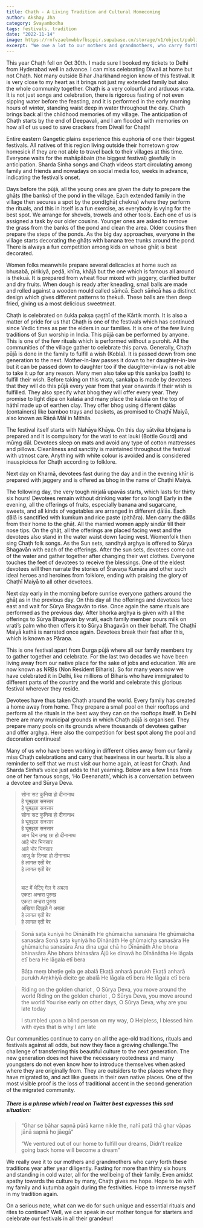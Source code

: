 ```yaml
---
title: Chaṭh - A Living Tradition and Cultural Homecoming
author: Akshay Jha
category: Svayambodha
tags: festivals, tradition
date: "2022-11-14"
image: https://rnfvzaelmwbbvfbsppir.supabase.co/storage/v1/object/public/brhatwebsite/05dhiti/53.webp
excerpt: "We owe a lot to our mothers and grandmothers, who carry forth traditions year after year diligently. In the case of Chath, it involves fasting for more than thirty six hours and standing in cold water, all for the wellbeing of their family. Even amidst apathy towards culture by many, Chaṭh gives me hope."
---
```


This year Chaṭh fell on Oct 30th. I made sure I booked my tickets to Delhi from Hyderabad well in advance. I can miss celebrating Diwali at home but not Chaṭh. Not many outside Bihar Jharkhand region know of this festival. It is very close to my heart as it brings not just my extended family but also the whole community together. Chaṭh is a very colourful and arduous vrata. It is not just songs and celebration, there is rigorous fasting of not even sipping water before the feasting, and it is performed in the early morning hours of winter, standing waist deep in water throughout the day. Chaṭh brings back all the childhood memories of my village. The anticipation of Chaṭh starts by the end of Deepavali, and I am flooded with memories on how all of us used to save crackers from Diwali for Chaṭh!

Entire eastern Gangetic plains experience this euphoria of one their biggest festivals. All natives of this region living outside their hometown grow homesick if they are not able to travel back to their villages at this time. Everyone waits for the mahāpābain (the biggest festival) gleefully in anticipation. Sharda Sinha songs and Chaṭh videos start circulating among family and friends and nowadays on social media too, weeks in advance, indicating the festival’s onset.

Days before the pūjā, all the young ones are given the duty to prepare the ghāṭs (the banks) of the pond in the village. Each extended family in the village then secures a spot by the pond(ghāṭ chekna) where they perform the rituals, and this in itself is a fun exercise, as everybody is vying for the best spot. We arrange for shovels, trowels and other tools. Each one of us is assigned a task by our older cousins. Younger ones are asked to remove the grass from the banks of the pond and clean the area. Older cousins then prepare the steps of the ponds. As the big day approaches, everyone in the village starts decorating the ghāṭs with banana tree trunks around the pond. There is always a fun competition among kids on whose ghāṭ is best decorated.

Women folks meanwhile prepare several delicacies at home such as bhusabā, pirikiyā, peḍā, khīra, khājā but the one which is famous all around is ṭhekuā. It is prepared from wheat flour mixed with jaggery, clarified butter and dry fruits. When dough is ready after kneading, small balls are made and rolled against a wooden mould called sāṁcā. Each sāṁcā has a distinct design which gives different patterns to ṭhekuā. These balls are then deep fried, giving us a most delicious sweetmeat.

Chaṭh is celebrated on śukla pakṣa ṣaṣṭhī of the Kārtik month. It is also a matter of pride for us that Chaṭh is one of the festivals which has continued since Vedic times as per the elders in our families. It is one of the few living traditions of Sun worship in India. This pūjā can be performed by anyone. This is one of the few rituals which is performed without a purohit. All the communities of the village gather to celebrate this parva. Generally, Chaṭh pūjā is done in the family to fulfill a wish (Kobla). It is passed down from one generation to the next. Mother-in-law passes it down to her daughter-in-law but it can be passed down to daughter too if the daughter-in-law is not able to take it up for any reason. Many men also take up this sankalpa (oath) to fulfill their wish. Before taking on this vrata, sankalpa is made by devotees that they will do this pūjā every year from that year onwards if their wish is fulfilled. They also specify what bhog they will offer every year. They promise to light dīpa on kalaśa and many place the kalaśa on the top of hāthī made up of earthen clay. They offer bhog using different ḍālās (containers) like bamboo trays and baskets, as promised to Chaṭhī Maiyā, also known as Rāṇā Māī in Mithila.

The festival itself starts with Nahāya Khāya. On this day sātvika bhojana is prepared and it is compulsory for the vrati to eat lauki (Bottle Gourd) and mūṃg dāl. Devotees sleep on mats and avoid any type of cotton mattresses and pillows. Cleanliness and sanctity is maintained throughout the festival with utmost care. Anything with white colour is avoided and is considered inauspicious for Chaṭh according to folklore.

Next day on Kharnā, devotees fast during the day and in the evening khīr is prepared with jaggery and is offered as bhog in the name of Chaṭhī Maiyā.

The following day, the very tough nirjalā upavās starts, which lasts for thirty six hours! Devotees remain without drinking water for so long!! Early in the evening, all the offerings of fruits, especially banana and sugarcane, sweets, and all kinds of vegetables are arranged in different ḍālās. Each ḍālā is sanctified with kumkum and rice paste (piṭhāra). Men carry the ḍālās from their home to the ghāṭ. All the married women apply sindūr till their nose tips. On the ghāṭ, all the offerings are placed facing west and the devotees also stand in the water waist down facing west. Womenfolk then sing Chaṭh folk songs. As the Sun sets, sandhyā arghya is offered to Sūrya Bhagavān with each of the offerings. After the sun sets, devotees come out of the water and gather together after changing their wet clothes. Everyone touches the feet of devotees to receive the blessings. One of the eldest devotees will then narrate the stories of Śravaṇa Kumāra and other such ideal heroes and heroines from folklore, ending with praising the glory of Chaṭhī Maiyā to all other devotees.

Next day early in the morning before sunrise everyone gathers around the ghāṭ as in the previous day. On this day all the offerings and devotees face east and wait for Sūrya Bhagavān to rise. Once again the same rituals are performed as the previous day. After bhorka arghya is given with all the offerings to Sūrya Bhagavān by vrati, each family member pours milk on vrati’s palm who then offers it to Sūrya Bhagavān on their behalf. The Chaṭhī Maiyā kathā is narrated once again. Devotees break their fast after this, which is known as Pāraṇa.

This is one festival apart from Durga pūjā where all our family members try to gather together and celebrate. For the last two decades we have been living away from our native place for the sake of jobs and education. We are now known as NRBs (Non Resident Biharis). So for many years now we have celebrated it in Delhi, like millions of Biharis who have immigrated to different parts of the country and the world and celebrate this glorious festival wherever they reside.

Devotees have thus taken Chaṭh around the world. Every family has created a home away from home. They prepare a small pool on their rooftops and perform all the rituals in the best way they can on the rooftops itself. In Delhi there are many municipal grounds in which Chaṭh pūjā is organised. They prepare many pools on its grounds where thousands of devotees gather and offer arghya. Here also the competition for best spot along the pool and decoration continues!

Many of us who have been working in different cities away from our family miss Chaṭh celebrations and carry that heaviness in our hearts. It is also a reminder to self that we must visit our home again, at least for Chaṭh. And Sharda Sinha’s voice just adds to that yearning. Below are a few lines from one of her famous songs, ‘Ho Deenanath’, which is a conversation between a devotee and Sūrya Deva.

<blockquote class="hindi">सोना सट कुनिया हो दीनानाथ<br>
हे घूमइछा सनसार<br>
हे घूमइछा सनसार<br>
सोना सट कुनिया हो दीनानाथ<br>
हे घूमइछा सनसार<br>
हे घूमइछा सनसार<br>
आन दिन उगइ छा हो दीनानाथ<br>
आहे भोर भिनसार<br>
आहे भोर भिनसार<br>
आजू के दिनवा हो दीनानाथ<br>
हे लागल एती बेर<br>
हे लागल एती बेर<br><br>

बाट में भेटिए गेल गे अबला<br>
एकटा अन्हरा पुरुख<br>
एकटा अन्हरा पुरुख<br>
अंखिया दिएइते गे अबला<br>
हे लागल एती बेर<br>
हे लागल एती बेर
</blockquote>

> Sonā saṭa kuniyā ho Dīnānāth
> He ghūmaicha sanasāra
> He ghūmaicha sanasāra
> Sonā saṭa kuniyā ho Dīnānāth
> He ghūmaicha sanasāra
> He ghūmaicha sanasāra
> Āna dina ugai chā ho Dīnānāth
> Āhe bhora bhinasāra
> Āhe bhora bhinasāra
> Ājū ke dinavā ho Dīnānātha
> He lāgala etī bera
> He lāgala etī bera
> 
> Bāṭa meṃ bheṭie gela ge abalā
> Ekaṭā anharā purukh
> Ekaṭā anharā purukh
> Aṃkhiyā dieite ge abalā
> He lāgala etī bera
> He lāgala etī bera

> Riding on the golden chariot , O Sūrya Deva, you move around the world
> Riding on the golden chariot , O Sūrya Deva, you move around the world
> You rise early on other days, O Sūrya Deva, why are you late today
> 
> I stumbled upon a blind person on my way, O Helpless, I blessed him with eyes that is why I am late

Our communities continue to carry on all the age-old traditions, rituals and festivals against all odds, but now they face a growing challenge.The challenge of transferring this beautiful culture to the next generation. The new generation does not have the necessary rootedness and many youngsters do not even know how to introduce themselves when asked where they are originally from. They are outsiders to the places where they have migrated to, and act like guests in their own native places. One of the most visible proof is the loss of traditional accent in the second generation of the migrated community.

##### There is a phrase which I read on Twitter best expresses this sad situation:
> “Ghar se bāhar sapnā pūrā karne nikle the,
> nahī patā thā ghar vāpas jānā sapnā ho jāegā”
>
> “We ventured out of our home to fulfill our dreams,
> Didn’t realize going back home will become a dream”

We really owe it to our mothers and grandmothers who carry forth these traditions year after year diligently. Fasting for more than thirty six hours and standing in cold water, all for the wellbeing of their family. Even amidst apathy towards the culture by many, Chaṭh gives me hope. Hope to be with my family and kuṭumba again during the festivities. Hope to immerse myself in my tradition again.

On a serious note, what can we do for such unique and essential rituals and rites to continue? Well, we can speak in our mother tongue for starters and celebrate our festivals in all their grandeur!